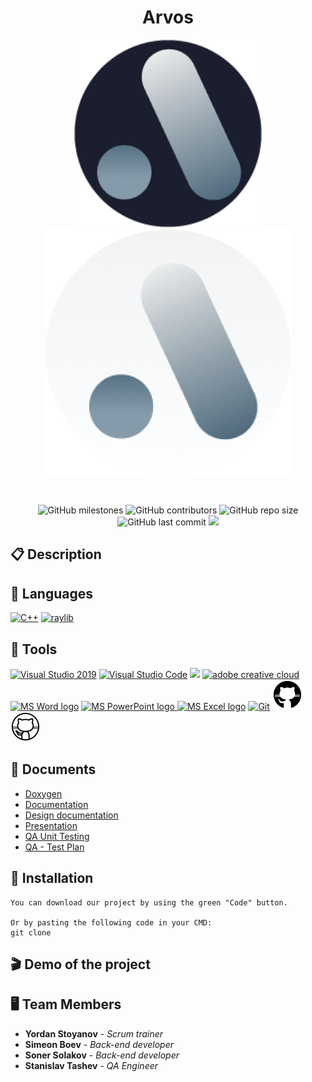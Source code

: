 <h1 align="center">Arvos</h1>

<p align = "center">
  <img src="arvosProject/assets/images/logo-dark.png#gh-light-mode-only" height = "300px"/>
  <img src="arvosProject/assets/images/logo-light.png#gh-dark-mode-only"/>
</p>

<br>

<p align = "center">
    <img alt="GitHub milestones" src="https://img.shields.io/github/milestones/all/codingburgas/Arvos?style=flat-square">
    <img alt="GitHub contributors" src="https://img.shields.io/github/contributors/codingburgas/Arvos?style=flat-square">
    <img alt="GitHub repo size" src="https://img.shields.io/github/repo-size/codingburgas/Arvos?style=flat-square">
    <img alt="GitHub last commit" src="https://img.shields.io/github/last-commit/codingburgas/Arvos?style=flat-square">
    <img src="https://img.shields.io/github/languages/count/codingburgas/Arvos?style=flat-square">
</p>

## 📋 Description
  
## 🚀 Languages 
  <p align="left"> 
  <a href="https://www.cplusplus.com/"><img src="https://img.icons8.com/color/48/000000/c-plus-plus-logo.png" alt="C++"/></a>
  <a href="https://www.raylib.com/"><img src="https://upload.wikimedia.org/wikipedia/commons/f/f4/Raylib_logo.png" alt="raylib" weight = "48px" height = "48px"/></a>
  </p>

## 🔧 Tools 
  <p align="left"> 
  <a href="https://visualstudio.microsoft.com/"><img src="https://img.icons8.com/fluency/48/000000/visual-studio.png" alt="Visual Studio 2019"/></a>
  <a href="https://code.visualstudio.com/"><img src="https://img.icons8.com/color/48/000000/visual-studio-code-2019.png" alt="Visual Studio Code"/></a>
  <a href="https://www.figma.com/"><img src="https://img.icons8.com/color/48/000000/figma--v1.png"/></a>
  <a href="https://www.adobe.com/creativecloud.html"><img src="https://www.adobe.com/content/dam/shared/images/product-icons/svg/creative-cloud.svg" alt="adobe creative cloud" width=48px /></a>
    <a href="https://www.microsoft.com/en-ww/microsoft-365/word"><img src="https://img.icons8.com/fluency/48/000000/microsoft-word-2019.png" alt="MS Word logo" width=48px /></a>
    <a href="https://www.microsoft.com/en-us/microsoft-365/powerpoint"><img src="https://img.icons8.com/fluency/48/000000/microsoft-powerpoint-2019.png" alt="MS PowerPoint logo" width=48px />
    <a href="https://www.microsoft.com/en-us/microsoft-365/excel"><img src="https://img.icons8.com/fluency/48/000000/microsoft-excel-2019.png" alt="MS Excel logo"/></a>
    <a href="https://git-scm.com/"><img src="https://img.icons8.com/color/48/000000/git.png" alt="Git"/></a>
    <img src="arvosProject/assets/images/icons8-github-48 (1).png#gh-light-mode-only"/>
    <img src="arvosProject/assets/images/icons8-github-48.png#gh-dark-mode-only"/>
  </p> 
  
## 💼 Documents
  - [Doxygen]()
  - [Documentation]()
  - [Design documentation]()
  - [Presentation]()
  - [QA Unit Testing]()
  - [QA - Test Plan]()

## 🔧 Installation

```
You can download our project by using the green "Code" button.

Or by pasting the following code in your CMD:
git clone 
```

 ## 🎬 Demo of the project 

## 🖥 Team Members
* **Yordan Stoyanov** - *Scrum trainer* 
* **Simeon Boev** - *Back-end developer* 
* **Soner Solakov** - *Back-end developer* 
* **Stanislav Tashev** - *QA Engineer* 

